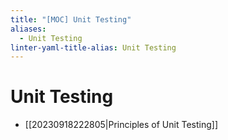 ```yaml
---
title: "[MOC] Unit Testing"
aliases:
  - Unit Testing
linter-yaml-title-alias: Unit Testing
---
```


# Unit Testing

- [[20230918222805|Principles of Unit Testing]]
